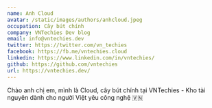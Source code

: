 ```yaml
---
name: Anh Cloud
avatar: /static/images/authors/anhcloud.jpeg
occupation: Cây bút chính
company: VNTechies Dev blog
email: info@vntechies.dev
twitter: https://twitter.com/vn_techies
facebook: https://fb.me/vntechies.cloud
linkedin: https://www.linkedin.com/in/vntechies/
github: https://github.com/vntechies
url: https://vntechies.dev/
---
```


Chào anh chị em, mình là Cloud, cây bút chính tại VNTechies - Kho tài nguyên dành cho người Việt yêu công nghệ 🇻🇳
